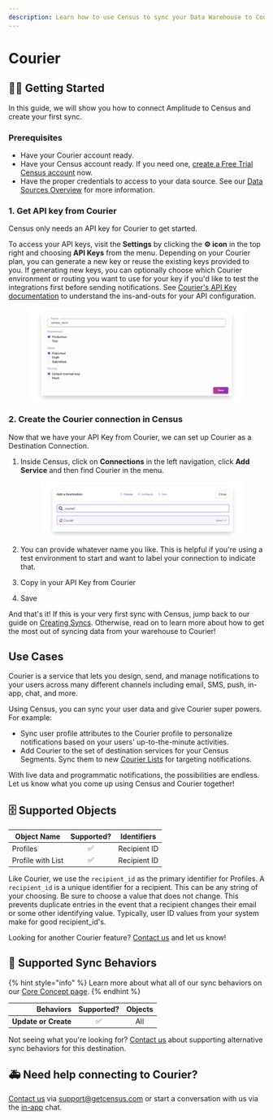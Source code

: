 ```yaml
---
description: Learn how to use Census to sync your Data Warehouse to Courier.
---
```


# Courier

## 🏃‍♀️ Getting Started

‌In this guide, we will show you how to connect Amplitude to Census and create your first sync.

### Prerequisites

* Have your Courier account ready.
* Have your Census account ready. If you need one, [create a Free Trial Census account](https://app.getcensus.com/) now.
* Have the proper credentials to access to your data source. See our [Data Sources Overview](../sources/overview.md) for  more information.

### **1. Get API key from Courier**

Census only needs an API key for Courier to get started.&#x20;

To access your API keys, visit the **Settings** by clicking the **⚙ icon** in the top right and choosing **API Keys** from the menu. Depending on your Courier plan, you can generate a new key or reuse the existing keys provided to you. If generating new keys, you can optionally choose which Courier environment or routing you want to use for your key if you'd like to test the integrations first before sending notifications. See [Courier's API Key documentation](https://help.courier.com/en/articles/4677510-using-environments-api-keys-and-migrating-assets#api-keys-and-environments) to understand the ins-and-outs for your API configuration.

<figure><img src="../.gitbook/assets/screely-1663203538444.png" alt=""><figcaption></figcaption></figure>

### 2. **Create the Courier connection in Census**

Now that we have your API Key from Courier, we can set up Courier as a Destination Connection.

1.  Inside Census, click on **Connections** in the left navigation, click **Add Service** and then find Courier in the menu.&#x20;

    <figure><img src="../.gitbook/assets/screely-1663203741963.png" alt=""><figcaption></figcaption></figure>
2. You can provide whatever name you like. This is helpful if you're using a test environment to start and want to label your connection to indicate that.
3. Copy in your API Key from Courier
4. Save

And that's it! If this is your very first sync with Census, jump back to our guide on [Creating Syncs](../basics/core-concept/#creating-syncs). Otherwise, read on to learn more about how to get the most out of syncing data from your warehouse to Courier!

## Use Cases

Courier is a service that lets you design, send, and manage notifications to your users across many different channels including email, SMS, push, in-app, chat, and more.&#x20;

Using Census, you can sync your user data and give Courier super powers. For example:

* Sync user profile attributes to the Courier profile to personalize notifications based on your users' up-to-the-minute activities.
* Add Courier to the set of destination services for your Census Segments. Sync them to new [Courier Lists](https://www.courier.com/blog/introducing-the-lists-api/) for targeting notifications.

With live data and programmatic notifications, the possibilities are endless. Let us know what you come up using Census and Courier together!

## 🗄️ Supported Objects

| Object Name       | Supported? | Identifiers  |
| ----------------- | :--------: | ------------ |
| Profiles          |      ✅     | Recipient ID |
| Profile with List |      ✅     | Recipient ID |

Like Courier, we use the `recipient_id` as the primary identifier for Profiles. A `recipient_id` is a unique identifier for a recipient. This can be any string of your choosing. Be sure to choose a value that does not change. This prevents duplicate entries in the event that a recipient changes their email or some other identifying value. Typically, user ID values from your system make for good recipient\_id's.

Looking for another Courier feature? [Contact us](mailto:support@getcensus.com) and let us know!

## 🔄 Supported Sync Behaviors

{% hint style="info" %}
Learn more about what all of our sync behaviors on our [Core Concept page](../basics/core-concept/#the-different-sync-behaviors).
{% endhint %}

|        **Behaviors** | **Supported?** | **Objects** |
| -------------------: | :------------: | :---------: |
| **Update or Create** |        ✅       |     All     |

‌Not seeing what you're looking for? [Contact us](mailto:support@getcensus.com) about supporting alternative sync behaviors for this destination.

## 🚑 Need help connecting to Courier?

[Contact us](mailto:support@getcensus.com) via support@getcensus.com or start a conversation with us via the [in-app](https://app.getcensus.com) chat.
